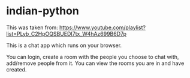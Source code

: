 # indian-python

This was taken from: https://www.youtube.com/playlist?list=PLyb_C2HpOQSBUEDI7tx_W4hAz699B6D7p

This is a chat app which runs on your browser.

You can login, create a room with the people you choose to chat with, add/remove people from it. You can view the rooms you are in and have created.
